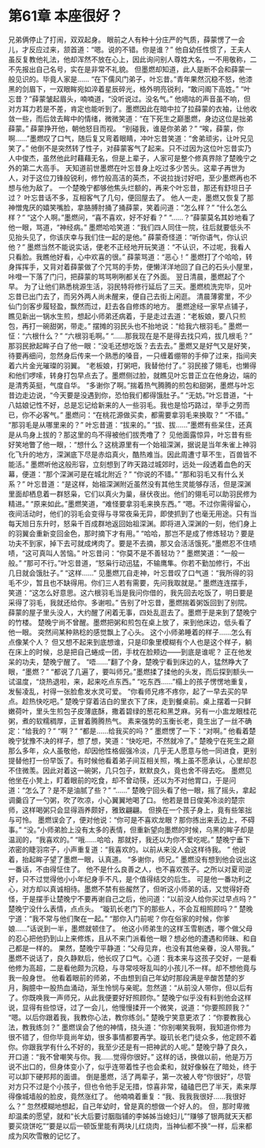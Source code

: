 # 第61章 本座很好？
兄弟俩停止了打闹，双双起身。
眼前之人有种十分庄严的气质，薛蒙愣了一会儿，才反应过来，颔首道：“嗯。说的不错。你是谁？”
他自幼任性惯了，王夫人虽反复教他礼法，他却浑然不放在心上，因此询问别人尊姓大名，一不用敬称，二不先报出自己名号，实在是非常不礼貌。
但墨燃却知道，此人是断不会和薛蒙一般见识的。毕竟人家是……
“在下儒风门弟子，叶忘昔。”青年果然沉稳不怒，他漆黑的剑眉下，一双眼眸宛如淬着星辰碎光，格外明亮锐利，“敢问阁下高姓。”
“叶忘昔？”薛蒙皱起眉头，喃喃道，“没听说过。没名气。”
他嘀咕的声音虽不响，但对方耳力若是不差，肯定也能听到了。墨燃因此在暗中拉了拉薛蒙的衣袖，让他收敛一些，而后敛去眸中的情绪，微微笑道：“在下死生之巅墨燃，身边这位是拙弟薛蒙。”
薛蒙挣开他，朝他怒目而视。
“别碰我，谁是你弟弟？”
“唉，薛蒙，你啊……”墨燃叹了口气，随后复又弯着眼睛，冲叶忘昔笑道：“舍弟顽劣，让叶兄见笑了。”
他倒不是突然转了性子，对薛蒙客气了起来。只不过因为这位叶忘昔实乃人中俊杰，虽然他此时藉藉无名，但是上辈子，人家可是整个修真界除了楚晚宁之外的第二大高手。
天知道前世墨燃在叶忘昔身上吃过多少苦头。这辈子再世为人，对于这位刀锋般锐利，修竹般高洁的英杰，不说拉拢讨好吧，至少墨燃再也不想与他为敌了。
一个楚晚宁都够他焦头烂额的，再来个叶忘昔，那还有舒坦日子过？
叶忘昔话不多，互相客气了几句，便回屋去了。
他人一走，墨燃又恢复了那神憎鬼厌的嬉笑嘴脸，拿胳膊肘捅了捅薛蒙，笑着问道：“怎么样？”
“什么怎么样？”
“这个人啊。”墨燃问，“喜不喜欢，好不好看？”
“……？”薛蒙莫名其妙地看了他一眼，骂道，“神经病。”
墨燃哈哈笑道：“我们四人同住一院，往后就要低头不见抬头见了，你该庆幸与我们住一起的是他。”
薛蒙奇怪道：“听你语气，你认识他？”
墨燃当然不能说实话，便老不正经地开玩笑道：“不认识，不过呢，我看人只看脸。我瞧他好看，心中欢喜的很。”
薛蒙骂道：“恶心！”
墨燃打了个哈哈，转身挥挥手，又背对着薛蒙做了个咒骂的手势，便懒洋洋地回了自己的石头小屋里，咔噔一下落了门闩，把薛蒙的骂骂咧咧都关在了外面。
翌日清晨，墨燃起了个早。
为了让他们熟悉桃源生活，羽民特将修行延后了三天。墨燃梳洗完毕，见叶忘昔已出门去了，而另外两人尚未醒来，便自己去街上闲逛。
清晨薄雾里，不少仙门剑客步履轻盈，飘然而过，赶去各自修炼的地方。
墨燃途经一家早点铺子，瞧见新出一锅水生煎，想起小师弟还病着，于是走过去道：“老板娘，要八只煎包，再打一碗甜粥，带走。”
摆摊的羽民头也不抬地说：“给我六根羽毛。”
墨燃一怔：“六根什么？”
“六根羽毛啊。”
“……那我现在是不是得去找只鸡，拔几根毛？”
那羽民掀起眸子白了他一眼：“没毛还想吃饭？去去去。”
墨燃又是好气又是好笑，待要再细问，忽然身后传来一个熟悉的嗓音，一只缠着绷带的手伸了过来，指间夹着六片金光璀璨的羽翼。
“老板娘，打粥吧，我替他付了。”
羽民接了翎毛，也懒得和他们啰嗦，转身打包早点去了。墨燃侧过脸，就瞧见叶忘昔正立在他身边，端的是清秀英挺，气度自华。
“多谢你了啊。”揣着热气腾腾的煎包和甜粥，墨燃与叶忘昔边走边说，“今天要是没遇到你，恐怕我们都得饿肚子。”
“无妨。”叶忘昔道，“十八姑娘记性不好，总是忘记给新来的人一些羽毛。我也是恰巧路过，举手之劳而已，你不必客气。”
墨燃问：“在桃花源做买卖，都需要拿羽毛来换取？”
“不错。”
“那羽毛是从哪里来的？”
叶忘昔道：“拔来的。”
“拔、拔……”墨燃有些呆住，还真是从鸟身上拔的？那这里的鸟不得被他们拔秃噜了？
见他面露惊异，叶忘昔有些好笑地瞥了他一眼，：“想什么？这桃源里有一个始祖深渊，据说是当年朱雀上神羽化飞升的地方，深渊底下尽是赤焰真火，酷热难当。因此周遭寸草不生，百兽皆不能活。”
墨燃听他这般形容，立刻想到了昨天路过城郊时，远处一段透着血色的天幕，便道：“那个深渊可是在城北附近？”
“你说的不错。”
“那和羽毛又有什么关系？”
叶忘昔道：“是这样，始祖深渊附近虽然没有其他生灵能够存活，但是深渊里面却栖息着一群怒枭，它们以真火为巢，昼伏夜出。他们的翎毛可以助羽民修为精进。”
“原来如此。”墨燃笑道，“难怪要拿羽毛来换东西。”
“嗯。不过你需得留心，夜间活动时，他们的羽毛会变得与寻常夜枭无异，即使抓到了也毫无用途。只有当每天旭日东升时，怒枭千百成群地返回始祖深渊。即将进入深渊的一刻，他们身上的羽翼会重新变回金色，那时摘下才有用。”
“哈哈，那岂不是成了修炼轻功？要是功夫不到家，掉下去可就成烤肉了。要是不去摘，那又会活活饿死。”墨燃忍不住啧啧，“这可真叫人苦恼。”
叶忘昔问：“你莫不是不善轻功？”
墨燃笑道：“一般一般。”
“那可不行。”叶忘昔道，“怒枭行动迅猛，不输鹰隼。你若不勤加修行，不出几日就会饿肚子。”
“这样……”
见墨燃兀自走神，叶忘昔叹了口气道：“我所得的羽毛不少，暂且也不缺得用。你们三人若有需要，先问我取就是。”
墨燃连连摆手，笑道：“这怎么好意思。这六根羽毛当是我问你借的，我先回去吃饭了，明日要是采得了羽毛，我就还给你。多谢啦。”
告别了叶忘昔，墨燃揣着粥饭回到了别院。
薛蒙的屋子里头没人，大约醒了闲着无事，四处乱逛去了。墨燃于是来到了楚晚宁的竹楼。
楚晚宁尚不曾醒。墨燃把粥和煎包在桌上放了，来到他床边，低头看了他一眼。
突然间某种熟稔的感觉飘上了心头。
这个小师弟睡着的样子……怎么有点像某个人？
但又想不起来到底想谁，只是印象里模糊有个人也是这个样子，躺在床上的时候，总是把自己蜷成一团，手枕在脸颊边——到底是谁呢？
正在他发呆的功夫，楚晚宁醒了。
“唔……”翻了个身，楚晚宁看到床边的人，猛然睁大了眼，“墨燃？”
“都说了几遍了，要叫师兄。”墨燃揉了揉他的头发，而后探到额头一试温度，“烧热退啦，来，起来吃点东西。”
“吃东西……”榻上的孩子愣愣地重复，发髻凌乱，衬得一张脸愈发水灵可爱。
“你看师兄疼不疼你，起了一早去买的早点。趁热快吃吧。”
楚晚宁穿着洁白的里衣下了床，走到餐桌前。桌上摆着一只鲜嫩荷叶，里头生煎包子皮薄底酥，撒着碧绿的葱花和黑芝麻。另有一小盅龙眼桂花粥，煮的软糯稠厚，正冒着腾腾热气。
素来强势的玉衡长老，竟生出了一丝不确定：“给我的？”
“啊？”
“都是……给我买的吗？”
墨燃愣了一下：“对啊。”
他看着楚晚宁犹豫不决的样子，想了想，笑道：“快吃吧，不然就冷了。”
楚晚宁在死生之巅那么多年，众人虽敬他，却因他性格倔强冷淡，几乎无人愿意与他一同进食，更别提替他打一份早饭了。有时候他看着弟子间互相关照，嘴上虽不愿承认，心里却忍不住微羡。因此对着这一碗粥，几只包子，默默良久，竟也舍不得去吃。
墨燃见他坐在小凳上，盯着眼前的吃食，却不曾动筷，还以为不对他胃口，于是问道：“怎么了？是不是油腻了些？”
“……”
楚晚宁回头看了他一眼，摇了摇头，拿起调羹舀了一勺粥，吹了吹凉，小心翼翼地喝了口。
他若是昔日俊美冷淡的楚宗师，这样喝粥只会显得涵养颇好，雅致翩翩。
但换在一个孩子身上，竟有些笨拙与可怜。
墨燃误会了，便对他说：“你可是不喜欢龙眼？那你拣出来丢边上，不碍事。”
“没。”小师弟脸上没有太多的表情，但重新望向墨燃的时候，乌黑的眸子却是温润的，“我喜欢的。”
“哦……哈哈，那就好，我还以为你不爱吃呢。”
楚晚宁垂下浓密的睫羽帘子，小声重复道：“我喜欢的。以前从来没人会这样待我。 ”
他说着，抬起眸子望了墨燃一眼，认真道。
“多谢你，师兄。”
墨燃没有想到他会说出这一番话，不由得怔住了。
他不是什么良善之人，也不喜欢孩子。之所以对夏司逆好，只不过觉得他小小年纪身手不凡，是个值得结交的后生。
可是他一番功利之心，对方却以真诚相待。墨燃不禁有些赧然了，但听这小师弟的话，又觉得好奇怪，于是摆手让楚晚宁不要再谢自己之后，他问道：“以前没人给你买过早点吗？”
楚晚宁没什么表情，点点头。
“璇玑长老门下的那些人，不会互相照顾吗？”
楚晚宁道：“我不常与他们聚在一起。”
“那你入门前呢？你在俗家的时候，你爹娘……”话说到一半，墨燃就顿住了。
他这小师弟生的这样玉雪剔透，哪个做父母的忍心把他扔到山上来修炼，且从不来门派看他一眼？想必他的遭遇和师昧、和自己都是一样的。
果然，楚晚宁平静道：“父母见弃，也没有其他亲眷，没人带我。”
墨燃不说话了，良久静默后，他长叹了口气。心道：我本来与这孩子交好，一是看他修为高超，二是看他颇为沉稳，与寻常吱呀乱叫的小孩儿不一样。却不想他竟与我一般身世。
他看着眼前的师弟，不由想到自己年幼时那段满是辛酸苦楚的岁月，胸臆中一股热血涌动，渐生怜悯与亲昵。忽然道：“从前没人带你，但以后有了。你既唤我一声师兄，从此我便要好好照顾你。”
楚晚宁似乎没有料到他会这样说，显得有些惊讶，过了一会儿，他慢慢揉开一个微笑，说道：“你要照顾我？”
“嗯。以后你跟着我，我教你心法，教你练剑。”
楚晚宁笑意更浓了：“你要教我心法，教我练剑？”
墨燃误会了他的神情，挠头道：“你别嘲笑我啊，我知道你修为很不错了，但你毕竟尚年幼，很多事情都要再学。璇玑长老门徒众多，他定顾不着你。你跟我学有什么不好的，我至少还是有一把神武的人呢。”
楚晚宁静了良久，开口道：“我不曾嘲笑与你。我……觉得你很好。”
这样的话，换做以前，他是万万说不出口的，但身体变小了，似乎连带着性子也会柔和，就好像躲在了暗处，终于可以卸下硬邦邦的面谱。
倒是墨燃，活了两辈子，第一次被人夸“你很好”，尽管对方只不过是个小孩子，但也令他手足无措，惊喜非常，磕磕巴巴了半天，素来厚得像城墙般的脸皮，竟然涨红了。
他喃喃着重复：“我、我我我很好……我很好么？”
忽然模糊地想起，自己年幼时，曾是真的想做一个好人的。
但，那时卑微却温柔的愿望，就和“长大后要讨胭脂铺的李姊姊当媳妇儿”“赚够了银两就天天都要买烧饼吃”“要是以后一顿饭里能有两块儿红烧肉，当神仙都不换”一样，后来都成为风吹雪散的记忆了。

